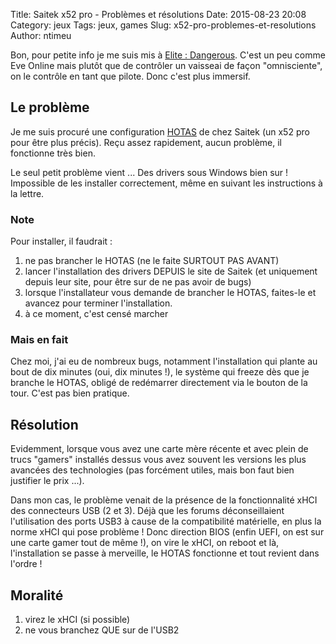 Title: Saitek x52 pro - Problèmes et résolutions
Date: 2015-08-23 20:08
Category: jeux
Tags: jeux, games
Slug: x52-pro-problemes-et-resolutions
Author: ntimeu

Bon, pour petite info je me suis mis à
[Elite : Dangerous](https://www.elitedangerous.com/fr). C'est un peu comme Eve
Online mais plutôt que de contrôler un vaisseai de façon "omnisciente", on le
contrôle en tant que pilote. Donc c'est plus immersif.

## Le problème

Je me suis procuré une configuration [HOTAS](https://www.elitedangerous.com/fr)
de chez Saitek (un x52 pro pour être plus précis). Reçu assez rapidement, aucun
problème, il fonctionne très bien.

Le seul petit problème vient ... Des drivers sous Windows bien sur ! Impossible
de les installer correctement, même en suivant les instructions à la lettre.

### Note

Pour installer, il faudrait :

1. ne pas brancher le HOTAS (ne le faite SURTOUT PAS AVANT)
2. lancer l'installation des drivers DEPUIS le site de Saitek (et uniquement
depuis leur site, pour être sur de ne pas avoir de bugs)
3. lorsque l'installateur vous demande de brancher le HOTAS, faites-le et
avancez pour terminer l'installation.
4. à ce moment, c'est censé marcher

### Mais en fait

Chez moi, j'ai eu de nombreux bugs, notamment l'installation qui plante au bout
de dix minutes (oui, dix minutes !), le système qui freeze dès que je branche
le HOTAS, obligé de redémarrer directement via le bouton de la tour. C'est pas
bien pratique.

## Résolution

Evidemment, lorsque vous avez une carte mère récente et avec plein de trucs
"gamers" installés dessus vous avez souvent les versions les plus avancées des
technologies (pas forcément utiles, mais bon faut bien justifier le prix ...).

Dans mon cas, le problème venait de la présence de la fonctionnalité xHCI des
connecteurs USB (2 et 3). Déjà que les forums déconseillaient l'utilisation des
ports USB3 à cause de la compatibilité matérielle, en plus la norme xHCI qui
pose problème ! Donc direction BIOS (enfin UEFI, on est sur une carte gamer
tout de même !), on vire le xHCI, on reboot et là, l'installation se passe à
merveille, le HOTAS fonctionne et tout revient dans l'ordre !

## Moralité

1. virez le xHCI (si possible)
2. ne vous branchez QUE sur de l'USB2
